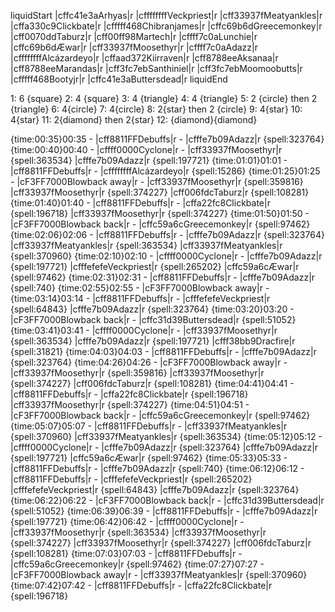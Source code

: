 liquidStart
|cffc41e3aArhyas|r |cffffffffVeckpriest|r |cff33937fMeatyankles|r |cffa330c9Clickbate|r |cfffff468Chibranjames|r |cffc69b6dGreecemonkey|r |cff0070ddTaburz|r |cff00ff98Martech|r |cffff7c0aLunchie|r 
|cffc69b6dÆwar|r |cff33937fMoosethyr|r |cffff7c0aAdazz|r |cffffffffAlcázardeyo|r |cffaad372Kiirraven|r |cff8788eeAksanaa|r |cff8788eeMarandas|r |cff3fc7ebSanthiniel|r |cff3fc7ebMoomoobutts|r |cfffff468Bootyjr|r |cffc41e3aButtersdead|r 
liquidEnd

1: 6 {square}
2: 4 {square}
3: 4 {triangle}
4: 4 {triangle}
5: 2 {circle} then 2 {triangle}
6: 4{circle}
7: 4{circle}
8: 2{star} then 2 {circle}
9: 4{star}
10: 4{star}
11: 2{diamond} then 2{star}
12: {diamond}{diamond}

{time:00:35}00:35 - |cff8811FFDebuffs|r - |cfffe7b09Adazz|r {spell:323764}
{time:00:40}00:40 - |cffff0000Cyclone|r - |cff33937fMoosethyr|r {spell:363534}  |cfffe7b09Adazz|r {spell:197721}
{time:01:01}01:01 - |cff8811FFDebuffs|r - |cffffffffAlcázardeyo|r {spell:15286}
{time:01:25}01:25 - |cF3FF7000Blowback away|r - |cff33937fMoosethyr|r {spell:359816}  |cff33937fMoosethyr|r {spell:374227}  |cff006fdcTaburz|r {spell:108281}
{time:01:40}01:40 - |cff8811FFDebuffs|r - |cffa22fc8Clickbate|r {spell:196718}   |cff33937fMoosethyr|r {spell:374227}
{time:01:50}01:50 - |cF3FF7000Blowback back|r -  |cffc59a6cGreecemonkey|r {spell:97462}
{time:02:06}02:06 - |cff8811FFDebuffs|r - |cfffe7b09Adazz|r {spell:323764}  |cff33937fMeatyankles|r {spell:363534}  |cff33937fMeatyankles|r {spell:370960}
{time:02:10}02:10 - |cffff0000Cyclone|r - |cfffe7b09Adazz|r {spell:197721}  |cfffefefeVeckpriest|r {spell:265202}  |cffc59a6cÆwar|r {spell:97462}
{time:02:31}02:31 - |cff8811FFDebuffs|r - |cfffe7b09Adazz|r {spell:740}
{time:02:55}02:55 - |cF3FF7000Blowback away|r -   
{time:03:14}03:14 - |cff8811FFDebuffs|r - |cfffefefeVeckpriest|r {spell:64843}  |cfffe7b09Adazz|r {spell:323764}
{time:03:20}03:20 - |cF3FF7000Blowback back|r - |cffc31d39Buttersdead|r {spell:51052}
{time:03:41}03:41 - |cffff0000Cyclone|r - |cff33937fMoosethyr|r {spell:363534}  |cfffe7b09Adazz|r {spell:197721}  |cfff38bb9Dracfire|r {spell:31821}
{time:04:03}04:03 - |cff8811FFDebuffs|r - |cfffe7b09Adazz|r {spell:323764}
{time:04:26}04:26 - |cF3FF7000Blowback away|r - |cff33937fMoosethyr|r {spell:359816}  |cff33937fMoosethyr|r {spell:374227}  |cff006fdcTaburz|r {spell:108281}
{time:04:41}04:41 - |cff8811FFDebuffs|r - |cffa22fc8Clickbate|r {spell:196718}      |cff33937fMoosethyr|r {spell:374227}
{time:04:51}04:51 - |cF3FF7000Blowback back|r -  |cffc59a6cGreecemonkey|r {spell:97462} 
{time:05:07}05:07 - |cff8811FFDebuffs|r - |cff33937fMeatyankles|r {spell:370960}  |cff33937fMeatyankles|r {spell:363534} 
{time:05:12}05:12 - |cffff0000Cyclone|r - |cfffe7b09Adazz|r {spell:323764}  |cfffe7b09Adazz|r {spell:197721}  |cffc59a6cÆwar|r {spell:97462}
{time:05:33}05:33 - |cff8811FFDebuffs|r - |cfffe7b09Adazz|r {spell:740}
{time:06:12}06:12 - |cff8811FFDebuffs|r - |cfffefefeVeckpriest|r {spell:265202}  |cfffefefeVeckpriest|r {spell:64843}  |cfffe7b09Adazz|r {spell:323764}
{time:06:22}06:22 - |cF3FF7000Blowback back|r - |cffc31d39Buttersdead|r {spell:51052}
{time:06:39}06:39 - |cff8811FFDebuffs|r - |cfffe7b09Adazz|r {spell:197721}
{time:06:42}06:42 - |cffff0000Cyclone|r - |cff33937fMoosethyr|r {spell:363534}  |cff33937fMoosethyr|r {spell:374227}  |cff33937fMoosethyr|r {spell:374227}  |cff006fdcTaburz|r {spell:108281}
{time:07:03}07:03 - |cff8811FFDebuffs|r - |cffc59a6cGreecemonkey|r {spell:97462}
{time:07:27}07:27 - |cF3FF7000Blowback away|r - |cff33937fMeatyankles|r {spell:370960}
{time:07:42}07:42 - |cff8811FFDebuffs|r -   |cffa22fc8Clickbate|r {spell:196718}